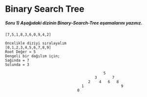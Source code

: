 # Binary Search Tree

##### Soru 1) Aşağıdaki dizinin Binary-Search-Tree aşamalarını yazınız.

```
[7,5,1,8,3,6,0,9,4,2]
```

```
Öncelikle diziyi sıralayalım
[0,1,2,3,4,5,6,7,8,9]
Root Değer = 5
Dengeli bir dağılım için;
Sağında = 7
Solunda = 3

											 5
										 3		 7	
									  2	   4   6   8
								   1				 9
								 0			
```
